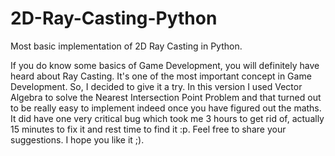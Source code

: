 # 2D-Ray-Casting-Python
Most basic implementation of 2D Ray Casting in Python.

If you do know some basics of Game Development, you will definitely have heard about Ray Casting. It's one of the most important concept in Game Development. So, I decided to give it a try.
In this version I used Vector Algebra to solve the Nearest Intersection Point Problem and that turned out to be really easy to implement indeed once you have figured out the maths. It did have one very critical bug which took me 3 hours to get rid of, actually 15 minutes to fix it and rest time to find it :p.
Feel free to share your suggestions.
I hope you like it ;).
